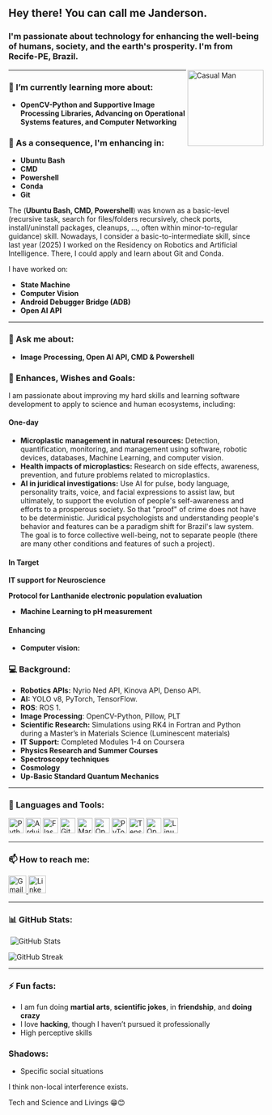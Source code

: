 
<h2 align="left">Hey there! You can call me Janderson. </h2> 
<h3>I'm passionate about technology for enhancing the well-being of humans, society, and the earth's prosperity. I'm from Recife-PE, Brazil. </h3>

<p align="left">
<!--   <a href="https://github.com/ryo-ma/github-profile-trophy"> -->
<!--     <img src="https://github-profile-trophy.vercel.app/?username=jandersoncosta97" alt="GitHub Trophy" /> -->
<!--   </a> -->
<!-- </p> -->

<img align="right" height="150" src="https://www.w3schools.com/howto/img_avatar.png" alt="Casual Man" />


---

### 🌱 I’m currently learning more about:
- **OpenCV-Python and Supportive Image Processing Libraries, Advancing on Operational Systems features, and Computer Networking**

### 🌱 As a consequence, I'm enhancing in:
- **Ubuntu Bash**
- **CMD**
- **Powershell**
- **Conda**
- **Git**

The (**Ubuntu Bash, CMD, Powershell**) was known as a basic-level (recursive task, search for files/folders recursively, check ports, install/uninstall packages, cleanups, ..., often within minor-to-regular guidance) skill. Nowadays, I consider a basic-to-intermediate skill, since last year (2025) I worked on the Residency on Robotics and Artificial Intelligence. There, I could apply and learn about Git and Conda.

I have worked on:

- **State Machine**
- **Computer Vision**
- **Android Debugger Bridge (ADB)**
- **Open AI API**

---

### 💬 Ask me about:
- **Image Processing, Open AI API, CMD & Powershell**


### 🎯 Enhances, Wishes and Goals:
I am passionate about improving my hard skills and learning software development to apply to science and human ecosystems, including:
#### One-day

- **Microplastic management in natural resources:** Detection, quantification, monitoring, and management using software, robotic devices, databases, Machine Learning, and computer vision.
- **Health impacts of microplastics:** Research on side effects, awareness, prevention, and future problems related to microplastics.
- **AI in juridical investigations:** Use AI for pulse, body language, personality traits, voice, and facial expressions to assist law, but ultimately, to support the evolution of people's self-awareness and efforts to a prosperous society. So that "proof" of crime does not have to be deterministic. Juridical psychologists and understanding people's behavior and features can be a paradigm shift for Brazil's law system. The goal is to force collective well-being, not to separate people (there are many other conditions and features of such a project). 


#### In Target
  **IT support for Neuroscience**
  
  **Protocol for Lanthanide electronic population evaluation**
- **Machine Learning to pH measurement**

#### Enhancing
- **Computer vision:**


### 💻 Background:
- **Robotics APIs:** Nyrio Ned API, Kinova API, Denso API.
- **AI:** YOLO v8, PyTorch, TensorFlow.
- **ROS**: ROS 1.
- **Image Processing**: OpenCV-Python, Pillow, PLT
- **Scientific Research:** Simulations using RK4 in Fortran and Python during a Master’s in Materials Science (Luminescent materials)
- **IT Support:** Completed Modules 1-4 on Coursera
- **Physics Research and Summer Courses**
- **Spectroscopy techniques**
- **Cosmology**
- **Up-Basic Standard Quantum Mechanics**
---

### 🔧 Languages and Tools:
<div align="left">
  <img src="https://cdn.jsdelivr.net/gh/devicons/devicon/icons/python/python-original.svg" height="30" alt="Python" />
  <img src="https://cdn.worldvectorlogo.com/logos/arduino-1.svg" height="30" alt="Arduino" />
  <img src="https://www.vectorlogo.zone/logos/pocoo_flask/pocoo_flask-icon.svg" height="30" alt="Flask" />
  <img src="https://www.vectorlogo.zone/logos/git-scm/git-scm-icon.svg" height="30" alt="Git" />
  <img src="https://www.vectorlogo.zone/logos/mariadb/mariadb-icon.svg" height="30" alt="MariaDB" />
  <img src="https://www.vectorlogo.zone/logos/opencv/opencv-icon.svg" height="30" alt="OpenCV" />
  <img src="https://www.vectorlogo.zone/logos/pytorch/pytorch-icon.svg" height="30" alt="PyTorch" />
  <img src="https://www.vectorlogo.zone/logos/tensorflow/tensorflow-icon.svg" height="30" alt="TensorFlow" />
  <img src="https://www.vectorlogo.zone/logos/openai/openai-icon.svg" height="30" alt="OpenAI API" />
  <img src="https://www.vectorlogo.zone/logos/linux/linux-icon.svg" height="30" alt="Linux" />
</div>



---

### 📫 How to reach me:
<p align="left">
  <a href="mailto:janderson.applicant@gmail.com">
    <img src="https://img.shields.io/static/v1?message=Gmail&logo=gmail&label=&color=D14836&logoColor=white&labelColor=&style=for-the-badge" height="35" alt="Gmail" />
  </a>
  <a href="https://www.linkedin.com/in/janderson-lima-costa-92ab6b140">
    <img src="https://img.shields.io/static/v1?message=LinkedIn&logo=linkedin&label=&color=0077B5&logoColor=white&labelColor=&style=for-the-badge" height="35" alt="LinkedIn" />
  </a>
</p>

---

### 📊 GitHub Stats:

<p>
<!--   <img align="left" src="https://github-readme-stats.vercel.app/api/top-langs?username=jandersoncosta97&show_icons=true&locale=en&layout=compact" alt="Top Languages" /> -->
</p>

<p>&nbsp;<img align="center" src="https://github-readme-stats.vercel.app/api?username=jandersoncosta97&show_icons=true&locale=en" alt="GitHub Stats" /></p>

<p><img align="center" src="https://github-readme-streak-stats.herokuapp.com/?user=jandersoncosta97" alt="GitHub Streak" /></p>

---

### ⚡ Fun facts:
- I am fun doing **martial arts**, **scientific jokes**, in **friendship**, and  **doing crazy**
- I love **hacking**, though I haven’t pursued it professionally
- High perceptive skills


### Shadows:
- Specific social situations

I think non-local interference exists.

Tech and Science and Livings 😁😊
